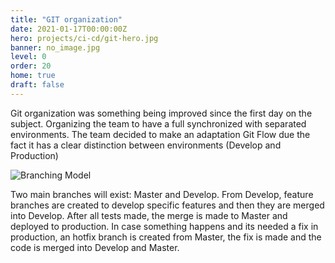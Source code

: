 ```yaml
---
title: "GIT organization"
date: 2021-01-17T00:00:00Z
hero: projects/ci-cd/git-hero.jpg
banner: no_image.jpg
level: 0
order: 20
home: true
draft: false
---
```

Git organization was something being improved since the first day on the subject. Organizing the team to have a full synchronized with separated environments. The team decided to make an adaptation Git Flow due the fact it has a clear distinction between environments (Develop and Production)

![Branching Model](/images/projects/ci-cd/branching-model.jpg)

Two main branches will exist: Master and Develop. From Develop, feature branches are created to develop specific features and then they are merged into Develop. After all tests made, the merge is made to Master and deployed to production.
In case something happens and its needed a fix in production, an hotfix branch is created from Master, the fix is made and the code is merged into Develop and Master.